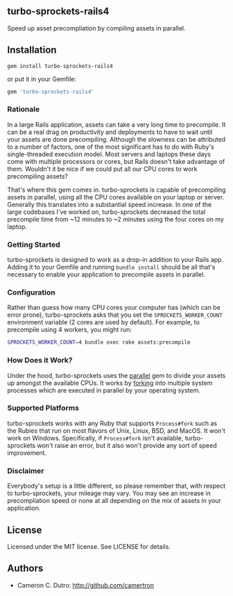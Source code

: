 ## turbo-sprockets-rails4
Speed up asset precompliation by compiling assets in parallel.

## Installation

`gem install turbo-sprockets-rails4`

or put it in your Gemfile:

```ruby
gem 'turbo-sprockets-rails4'
```

### Rationale

In a large Rails application, assets can take a very long time to precompile. It can be a real drag on productivity and deployments to have to wait until your assets are done precompiling. Although the slowness can be attributed to a number of factors, one of the most significant has to do with Ruby's single-threaded execution model. Most servers and laptops these days come with multiple processors or cores, but Rails doesn't take advantage of them. Wouldn't it be nice if we could put all our CPU cores to work precompiling assets?

That's where this gem comes in. turbo-sprockets is capable of precompiling assets in parallel, using all the CPU cores available on your laptop or server. Generally this translates into a substantial speed increase. In one of the large codebases I've worked on, turbo-sprockets decreased the total precompile time from ~12 minutes to ~2 minutes using the four cores on my laptop.

### Getting Started

turbo-sprockets is designed to work as a drop-in addition to your Rails app. Adding it to your Gemfile and running `bundle install` should be all that's necessary to enable your application to precompile assets in parallel.

### Configuration

Rather than guess how many CPU cores your computer has (which can be error prone), turbo-sprockets asks that you set the `SPROCKETS_WORKER_COUNT` environment variable (2 cores are used by default). For example, to precompile using 4 workers, you might run:

```bash
SPROCKETS_WORKER_COUNT=4 bundle exec rake assets:precompile
```

### How Does it Work?

Under the hood, turbo-sprockets uses the [parallel](https://github.com/grosser/parallel) gem to divide your assets up amongst the available CPUs. It works by [forking](https://en.wikipedia.org/wiki/Fork_(system_call)) into multiple system processes which are executed in parallel by your operating system.

### Supported Platforms

turbo-sprockets works with any Ruby that supports `Process#fork` such as the Rubies that run on most flavors of Unix, Linux, BSD, and MacOS. It won't work on Windows. Specifically, if `Process#fork` isn't available, turbo-sprockets won't raise an error, but it also won't provide any sort of speed improvement.

### Disclaimer

Everybody's setup is a little different, so please remember that, with respect to turbo-sprockets, your mileage may vary. You may see an increase in precompliation speed or none at all depending on the mix of assets in your application.

## License

Licensed under the MIT license. See LICENSE for details.

## Authors

* Cameron C. Dutro: http://github.com/camertron
